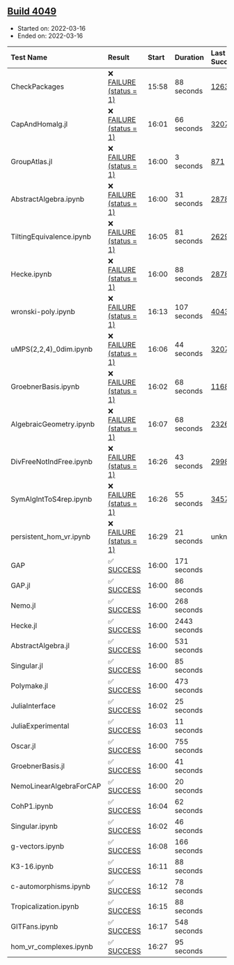 ## [Build 4049](https://oscarci.mathematik.uni-kl.de/job/oscar-stable/4049/)

* Started on: 2022-03-16
* Ended on: 2022-03-16

| Test Name    | Result | Start | Duration | Last Success | First Failure |
|:-------------|:-------|:------|:---------|:-------------|:--------------|
| CheckPackages | ❌ [FAILURE (status = 1)](https://oscarci.mathematik.uni-kl.de/job/oscar-stable/4049/artifact/logs/build-4049/CheckPackages.log) | 15:58 | 88 seconds | [1263](https://oscarci.mathematik.uni-kl.de/job/oscar-stable/1263/) | [1264](https://oscarci.mathematik.uni-kl.de/job/oscar-stable/1264/) |
| CapAndHomalg.jl | ❌ [FAILURE (status = 1)](https://oscarci.mathematik.uni-kl.de/job/oscar-stable/4049/artifact/logs/build-4049/CapAndHomalg.jl.log) | 16:01 | 66 seconds | [3207](https://oscarci.mathematik.uni-kl.de/job/oscar-stable/3207/) | [3208](https://oscarci.mathematik.uni-kl.de/job/oscar-stable/3208/) |
| GroupAtlas.jl | ❌ [FAILURE (status = 1)](https://oscarci.mathematik.uni-kl.de/job/oscar-stable/4049/artifact/logs/build-4049/GroupAtlas.jl.log) | 16:00 | 3 seconds | [871](https://oscarci.mathematik.uni-kl.de/job/oscar-stable/871/) | [872](https://oscarci.mathematik.uni-kl.de/job/oscar-stable/872/) |
| AbstractAlgebra.ipynb | ❌ [FAILURE (status = 1)](https://oscarci.mathematik.uni-kl.de/job/oscar-stable/4049/artifact/logs/build-4049/AbstractAlgebra.ipynb.log) | 16:00 | 31 seconds | [2878](https://oscarci.mathematik.uni-kl.de/job/oscar-stable/2878/) | [2879](https://oscarci.mathematik.uni-kl.de/job/oscar-stable/2879/) |
| TiltingEquivalence.ipynb | ❌ [FAILURE (status = 1)](https://oscarci.mathematik.uni-kl.de/job/oscar-stable/4049/artifact/logs/build-4049/TiltingEquivalence.ipynb.log) | 16:05 | 81 seconds | [2629](https://oscarci.mathematik.uni-kl.de/job/oscar-stable/2629/) | [2630](https://oscarci.mathematik.uni-kl.de/job/oscar-stable/2630/) |
| Hecke.ipynb | ❌ [FAILURE (status = 1)](https://oscarci.mathematik.uni-kl.de/job/oscar-stable/4049/artifact/logs/build-4049/Hecke.ipynb.log) | 16:00 | 88 seconds | [2878](https://oscarci.mathematik.uni-kl.de/job/oscar-stable/2878/) | [2879](https://oscarci.mathematik.uni-kl.de/job/oscar-stable/2879/) |
| wronski-poly.ipynb | ❌ [FAILURE (status = 1)](https://oscarci.mathematik.uni-kl.de/job/oscar-stable/4049/artifact/logs/build-4049/wronski-poly.ipynb.log) | 16:13 | 107 seconds | [4043](https://oscarci.mathematik.uni-kl.de/job/oscar-stable/4043/) | [4044](https://oscarci.mathematik.uni-kl.de/job/oscar-stable/4044/) |
| uMPS(2,2,4)_0dim.ipynb | ❌ [FAILURE (status = 1)](https://oscarci.mathematik.uni-kl.de/job/oscar-stable/4049/artifact/logs/build-4049/uMPS-2-2-4-_0dim.ipynb.log) | 16:06 | 44 seconds | [3207](https://oscarci.mathematik.uni-kl.de/job/oscar-stable/3207/) | [3208](https://oscarci.mathematik.uni-kl.de/job/oscar-stable/3208/) |
| GroebnerBasis.ipynb | ❌ [FAILURE (status = 1)](https://oscarci.mathematik.uni-kl.de/job/oscar-stable/4049/artifact/logs/build-4049/GroebnerBasis.ipynb.log) | 16:02 | 68 seconds | [1168](https://oscarci.mathematik.uni-kl.de/job/oscar-stable/1168/) | [1169](https://oscarci.mathematik.uni-kl.de/job/oscar-stable/1169/) |
| AlgebraicGeometry.ipynb | ❌ [FAILURE (status = 1)](https://oscarci.mathematik.uni-kl.de/job/oscar-stable/4049/artifact/logs/build-4049/AlgebraicGeometry.ipynb.log) | 16:07 | 68 seconds | [2326](https://oscarci.mathematik.uni-kl.de/job/oscar-stable/2326/) | [2327](https://oscarci.mathematik.uni-kl.de/job/oscar-stable/2327/) |
| DivFreeNotIndFree.ipynb | ❌ [FAILURE (status = 1)](https://oscarci.mathematik.uni-kl.de/job/oscar-stable/4049/artifact/logs/build-4049/DivFreeNotIndFree.ipynb.log) | 16:26 | 43 seconds | [2998](https://oscarci.mathematik.uni-kl.de/job/oscar-stable/2998/) | [2999](https://oscarci.mathematik.uni-kl.de/job/oscar-stable/2999/) |
| SymAlgIntToS4rep.ipynb | ❌ [FAILURE (status = 1)](https://oscarci.mathematik.uni-kl.de/job/oscar-stable/4049/artifact/logs/build-4049/SymAlgIntToS4rep.ipynb.log) | 16:26 | 55 seconds | [3457](https://oscarci.mathematik.uni-kl.de/job/oscar-stable/3457/) | [3458](https://oscarci.mathematik.uni-kl.de/job/oscar-stable/3458/) |
| persistent_hom_vr.ipynb | ❌ [FAILURE (status = 1)](https://oscarci.mathematik.uni-kl.de/job/oscar-stable/4049/artifact/logs/build-4049/persistent_hom_vr.ipynb.log) | 16:29 | 21 seconds | unknown | unknown |
| GAP | ✅ [SUCCESS](https://oscarci.mathematik.uni-kl.de/job/oscar-stable/4049/artifact/logs/build-4049/GAP.log) | 16:00 | 171 seconds |  |  |
| GAP.jl | ✅ [SUCCESS](https://oscarci.mathematik.uni-kl.de/job/oscar-stable/4049/artifact/logs/build-4049/GAP.jl.log) | 16:00 | 86 seconds |  |  |
| Nemo.jl | ✅ [SUCCESS](https://oscarci.mathematik.uni-kl.de/job/oscar-stable/4049/artifact/logs/build-4049/Nemo.jl.log) | 16:00 | 268 seconds |  |  |
| Hecke.jl | ✅ [SUCCESS](https://oscarci.mathematik.uni-kl.de/job/oscar-stable/4049/artifact/logs/build-4049/Hecke.jl.log) | 16:00 | 2443 seconds |  |  |
| AbstractAlgebra.jl | ✅ [SUCCESS](https://oscarci.mathematik.uni-kl.de/job/oscar-stable/4049/artifact/logs/build-4049/AbstractAlgebra.jl.log) | 16:00 | 531 seconds |  |  |
| Singular.jl | ✅ [SUCCESS](https://oscarci.mathematik.uni-kl.de/job/oscar-stable/4049/artifact/logs/build-4049/Singular.jl.log) | 16:00 | 85 seconds |  |  |
| Polymake.jl | ✅ [SUCCESS](https://oscarci.mathematik.uni-kl.de/job/oscar-stable/4049/artifact/logs/build-4049/Polymake.jl.log) | 16:00 | 473 seconds |  |  |
| JuliaInterface | ✅ [SUCCESS](https://oscarci.mathematik.uni-kl.de/job/oscar-stable/4049/artifact/logs/build-4049/JuliaInterface.log) | 16:02 | 25 seconds |  |  |
| JuliaExperimental | ✅ [SUCCESS](https://oscarci.mathematik.uni-kl.de/job/oscar-stable/4049/artifact/logs/build-4049/JuliaExperimental.log) | 16:03 | 11 seconds |  |  |
| Oscar.jl | ✅ [SUCCESS](https://oscarci.mathematik.uni-kl.de/job/oscar-stable/4049/artifact/logs/build-4049/Oscar.jl.log) | 16:00 | 755 seconds |  |  |
| GroebnerBasis.jl | ✅ [SUCCESS](https://oscarci.mathematik.uni-kl.de/job/oscar-stable/4049/artifact/logs/build-4049/GroebnerBasis.jl.log) | 16:00 | 41 seconds |  |  |
| NemoLinearAlgebraForCAP | ✅ [SUCCESS](https://oscarci.mathematik.uni-kl.de/job/oscar-stable/4049/artifact/logs/build-4049/NemoLinearAlgebraForCAP.log) | 16:00 | 20 seconds |  |  |
| CohP1.ipynb | ✅ [SUCCESS](https://oscarci.mathematik.uni-kl.de/job/oscar-stable/4049/artifact/logs/build-4049/CohP1.ipynb.log) | 16:04 | 62 seconds |  |  |
| Singular.ipynb | ✅ [SUCCESS](https://oscarci.mathematik.uni-kl.de/job/oscar-stable/4049/artifact/logs/build-4049/Singular.ipynb.log) | 16:02 | 46 seconds |  |  |
| g-vectors.ipynb | ✅ [SUCCESS](https://oscarci.mathematik.uni-kl.de/job/oscar-stable/4049/artifact/logs/build-4049/g-vectors.ipynb.log) | 16:08 | 166 seconds |  |  |
| K3-16.ipynb | ✅ [SUCCESS](https://oscarci.mathematik.uni-kl.de/job/oscar-stable/4049/artifact/logs/build-4049/K3-16.ipynb.log) | 16:11 | 88 seconds |  |  |
| c-automorphisms.ipynb | ✅ [SUCCESS](https://oscarci.mathematik.uni-kl.de/job/oscar-stable/4049/artifact/logs/build-4049/c-automorphisms.ipynb.log) | 16:12 | 78 seconds |  |  |
| Tropicalization.ipynb | ✅ [SUCCESS](https://oscarci.mathematik.uni-kl.de/job/oscar-stable/4049/artifact/logs/build-4049/Tropicalization.ipynb.log) | 16:15 | 88 seconds |  |  |
| GITFans.ipynb | ✅ [SUCCESS](https://oscarci.mathematik.uni-kl.de/job/oscar-stable/4049/artifact/logs/build-4049/GITFans.ipynb.log) | 16:17 | 548 seconds |  |  |
| hom_vr_complexes.ipynb | ✅ [SUCCESS](https://oscarci.mathematik.uni-kl.de/job/oscar-stable/4049/artifact/logs/build-4049/hom_vr_complexes.ipynb.log) | 16:27 | 95 seconds |  |  |

